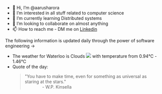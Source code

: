 - 👋 Hi, I’m @aarusharora
- 👀 I’m interested in all stuff related to computer science
- 🌱 I’m currently learning Distributed systems
- 💞️ I’m looking to collaborate on almost anything
- 📫 How to reach me - DM me on [Linkedin](https://www.linkedin.com/in/aarusharora789/)

The following information is updated daily through the power of software engineering ->
- The weather for Waterloo is Clouds ![](https://openweathermap.org/img/wn/04d.png) with temperature from 0.94℃ - 1.46℃
- Quote of the day:  
	> "You have to make time, even for something as universal as staring at the stars."  
	> &emsp;&emsp;&emsp;&emsp;- W.P. Kinsella
